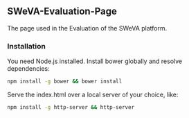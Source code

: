 ## SWeVA-Evaluation-Page

The page used in the Evaluation of the SWeVA platform.

### Installation

You need Node.js installed.
Install bower globally and resolve dependencies:

```sh
npm install -g bower && bower install
```
Serve the index.html over a local server of your choice, like:

```sh
npm install -g http-server && http-server
```